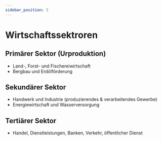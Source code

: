 ```yaml
---
sidebar_position: 5
---
```


# Wirtschaftssektroren

## Primärer Sektor (Urproduktion)

- Land-, Forst- und Fischereiwirtschaft
- Bergbau und Erdölförderung

## Sekundärer Sektor

- Handwerk und Industrie (produzierendes & verarbeitendes Gewerbe)
- Energiewirtschaft und Wasserversorgung

## Tertiärer Sektor

- Handel, Dienstleistungen, Banken, Verkehr, öffentlicher Dienst

  
